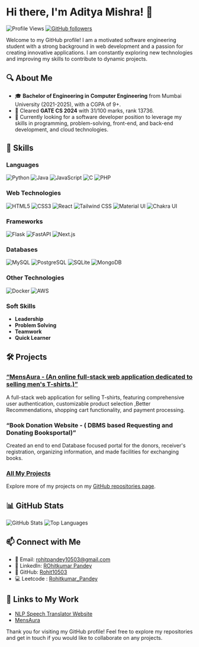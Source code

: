 # Hi there, I'm Aditya Mishra! 👋

![Profile Views](https://komarev.com/ghpvc/?username=Rohit10503&color=blueviolet)
[![GitHub followers](https://img.shields.io/github/followers/Rohit10503?label=Follow&style=social)](https://github.com/Rohit10503/?tab=follow)

Welcome to my GitHub profile! I am a motivated software engineering student with a strong background in web development and a passion for creating innovative applications. I am constantly exploring new technologies and improving my skills to contribute to dynamic projects.

## 🔍 About Me

- 🎓 **Bachelor of Engineering in Computer Engineering** from Mumbai University (2021-2025), with a CGPA of 9+.
- 🌟 Cleared **GATE CS 2024** with 31/100 marks, rank 13736.
- 💼 Currently looking for a software developer position to leverage my skills in programming, problem-solving, front-end, and back-end development, and cloud technologies.

## 🚀 Skills

### Languages
![Python](https://img.shields.io/badge/-Python-3776AB?style=flat&logo=python&logoColor=white)
![Java](https://img.shields.io/badge/-Java-007396?style=flat&logo=java&logoColor=white)
![JavaScript](https://img.shields.io/badge/-JavaScript-F7DF1E?style=flat&logo=javascript&logoColor=black)
![C](https://img.shields.io/badge/-C-A8B9CC?style=flat&logo=c&logoColor=white)
![PHP](https://img.shields.io/badge/-PHP-777BB4?style=flat&logo=php&logoColor=white)

### Web Technologies
![HTML5](https://img.shields.io/badge/-HTML5-E34F26?style=flat&logo=html5&logoColor=white)
![CSS3](https://img.shields.io/badge/-CSS3-1572B6?style=flat&logo=css3)
![React](https://img.shields.io/badge/-React-61DAFB?style=flat&logo=react&logoColor=white)
![Tailwind CSS](https://img.shields.io/badge/-Tailwind%20CSS-38B2AC?style=flat&logo=tailwind-css&logoColor=white)
![Material UI](https://img.shields.io/badge/-Material%20UI-0081CB?style=flat&logo=material-ui&logoColor=white)
![Chakra UI](https://img.shields.io/badge/-Chakra%20UI-319795?style=flat&logo=chakra-ui&logoColor=white)

### Frameworks
![Flask](https://img.shields.io/badge/-Flask-000000?style=flat&logo=flask&logoColor=white)
![FastAPI](https://img.shields.io/badge/-FastAPI-009688?style=flat&logo=fastapi&logoColor=white)
![Next.js](https://img.shields.io/badge/-Next.js-000000?style=flat&logo=next-dot-js&logoColor=white)

### Databases
![MySQL](https://img.shields.io/badge/-MySQL-4479A1?style=flat&logo=mysql&logoColor=white)
![PostgreSQL](https://img.shields.io/badge/-PostgreSQL-336791?style=flat&logo=postgresql&logoColor=white)
![SQLite](https://img.shields.io/badge/-SQLite-003B57?style=flat&logo=sqlite&logoColor=white)
![MongoDB](https://img.shields.io/badge/-MongoDB-47A248?style=flat&logo=mongodb&logoColor=white)

### Other Technologies
![Docker](https://img.shields.io/badge/-Docker-2496ED?style=flat&logo=docker&logoColor=white)
![AWS](https://img.shields.io/badge/-AWS-232F3E?style=flat&logo=amazon-aws&logoColor=white)

### Soft Skills
- **Leadership**
- **Problem Solving**
- **Teamwork**
- **Quick Learner**

## 🛠️ Projects

### [“MensAura - (An online full-stack web application dedicated to selling men's T-shirts.)”]((https://github.com/Rohit10503/MensAura-fullstack))
A full-stack web application for selling T-shirts, featuring comprehensive user authentication, customizable product selection ,Better Recommendations, shopping cart functionality, and
payment processing.

### “Book Donation Website - ( DBMS based Requesting and Donating Booksportal)”
Created an end to end Database focused portal for the donors, receiver's registration, organizing information, and made facilities for exchanging books.

### [All My Projects](https://github.com/Rohit10503?tab=repositories)
Explore more of my projects on my [GitHub repositories page](https://github.com/Rohit10503?tab=repositories).


## 📊 GitHub Stats

![GitHub Stats](https://github-readme-stats.vercel.app/api?username=Rohit10503&show_icons=true&theme=radical)
![Top Languages](https://github-readme-stats.vercel.app/api/top-langs/?username=Rohit10503&layout=compact&theme=radical)

## 📫 Connect with Me

- 📧 Email: [rohitpandey10503@gmail.com](mailto:rohitpandey10503@gmail.com)
- 💼 LinkedIn: [ROhitkumar Pandey](https://linkedin.com/in/rohitkumar-pandey)
- 🐙 GitHub: [Rohit10503](https://github.com/Rohit10503)
- 💻 Leetcode : [Rohitkumar_Pandey](https://leetcode.com/u/Rohitkumar_Pandey/)

## 🔗 Links to My Work

- [NLP Speech Translator Website](https://lang1234.vercel.app/)
- [MensAura](https://mensaura.vercel.app)

Thank you for visiting my GitHub profile! Feel free to explore my repositories and get in touch if you would like to collaborate on any projects.

